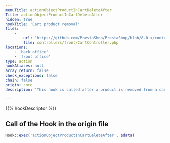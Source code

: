 ```yaml
---
menuTitle: actionObjectProductInCartDeleteAfter
Title: actionObjectProductInCartDeleteAfter
hidden: true
hookTitle: 'Cart product removal'
files:
    -
        url: 'https://github.com/PrestaShop/PrestaShop/blob/8.0.x/controllers/front/CartController.php'
        file: controllers/front/CartController.php
locations:
    - 'back office'
    - 'front office'
type: action
hookAliases: null
array_return: false
check_exceptions: false
chain: false
origin: core
description: 'This hook is called after a product is removed from a cart'

---
```


{{% hookDescriptor %}}

## Call of the Hook in the origin file

```php
Hook::exec('actionObjectProductInCartDeleteAfter', $data)
```
